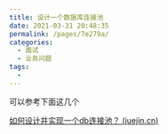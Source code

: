 ```yaml
---
title: 设计一个数据库连接池
date: 2021-03-31 20:48:35
permalink: /pages/7e279a/
categories:
  - 面试
  - 业务问题
tags:
  - 
---
```

可以参考下面这几个

[如何设计并实现一个db连接池？ (juejin.cn)](https://juejin.cn/post/6844903853872119822)

